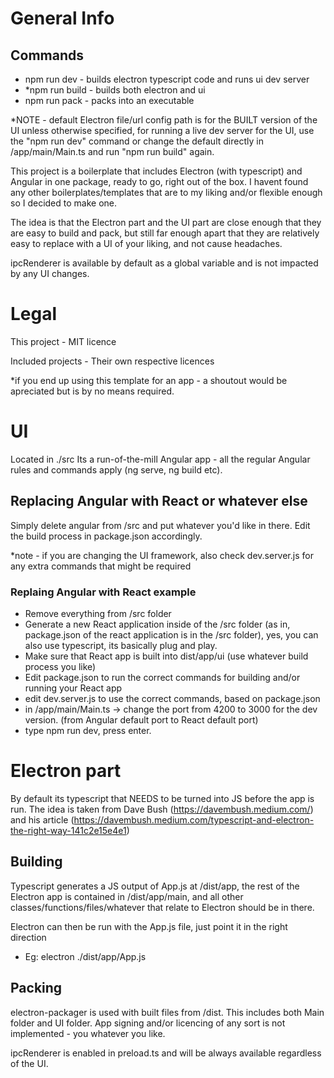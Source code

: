 # General Info

## Commands
- npm run dev - builds electron typescript code and runs ui dev server
- *npm run build - builds both electron and ui
- npm run pack - packs into an executable

*NOTE - default Electron file/url config path is for the BUILT version of the UI unless otherwise specified, for running a live dev server for the UI, use the "npm run dev" command or change the default directly in /app/main/Main.ts and run "npm run build" again.

This project is a boilerplate that includes Electron (with typescript) and Angular in one package, ready to go, right out of the box.
I havent found any other boilerplates/templates that are to my liking and/or flexible enough so I decided to make one.

The idea is that the Electron part and the UI part are close enough that they are easy to build and pack, but still far enough apart that they are relatively easy to replace with a UI of your liking, and not cause headaches.

ipcRenderer is available by default as a global variable and is not impacted by any UI changes.


# Legal

This project - MIT licence

Included projects - Their own respective licences

*if you end up using this template for an app - a shoutout would be apreciated but is by no means required.

# UI
Located in ./src
Its a run-of-the-mill Angular app - all the regular Angular rules and commands apply (ng serve, ng build etc).

## Replacing Angular with React or whatever else

Simply delete angular from /src and put whatever you'd like in there.
Edit the build process in package.json accordingly.

*note - if you are changing the UI framework, also check dev.server.js for any extra commands that might be required


### Replaing Angular with React example

- Remove everything from /src folder
- Generate a new React application inside of the /src folder (as in, package.json of the react application is in the /src folder), yes, you can also use typescript, its basically plug and play.
- Make sure that React app is built into dist/app/ui (use whatever build process you like)
- Edit package.json to run the correct commands for building and/or running your React app
- edit dev.server.js to use the correct commands, based on package.json
- in /app/main/Main.ts -> change the port from 4200 to 3000 for the dev version. (from Angular default port to React default port)
- type npm run dev, press enter.

# Electron part

By default its typescript that NEEDS to be turned into JS before the app is run. The idea is taken from Dave Bush (https://davembush.medium.com/) and his article (https://davembush.medium.com/typescript-and-electron-the-right-way-141c2e15e4e1)

## Building

Typescript generates a JS output of App.js at /dist/app, the rest of the Electron app is contained in /dist/app/main, and all other classes/functions/files/whatever that relate to Electron should be in there.

Electron can then be run with the App.js file, just point it in the right direction

* Eg: electron ./dist/app/App.js

## Packing

electron-packager is used with built files from /dist. This includes both Main folder and UI folder. App signing and/or licencing of any sort is not implemented - you whatever you like.

ipcRenderer is enabled in preload.ts and will be always available regardless of the UI.

